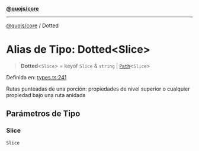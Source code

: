 [**@quojs/core**](../README.md)

***

[@quojs/core](../README.md) / Dotted

# Alias de Tipo: Dotted\<Slice\>

> **Dotted**\<`Slice`\> = keyof `Slice` & `string` \| [`Path`](Path.md)\<`Slice`\>

Definida en: [types.ts:241](https://github.com/quojs/quojs/blob/77e60321cd9a639207281caa83e9258935b2bfc1/packages/core/src/types.ts#L241)

Rutas punteadas de una porción: propiedades de nivel superior o cualquier propiedad bajo una ruta anidada

## Parámetros de Tipo

### Slice

`Slice`
